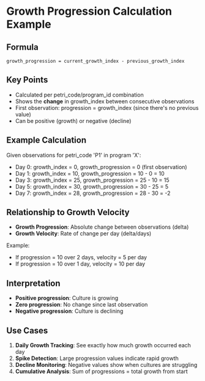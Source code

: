 # Growth Progression Calculation Example

## Formula
`growth_progression = current_growth_index - previous_growth_index`

## Key Points
- Calculated per petri_code/program_id combination
- Shows the **change** in growth_index between consecutive observations
- First observation: progression = growth_index (since there's no previous value)
- Can be positive (growth) or negative (decline)

## Example Calculation

Given observations for petri_code 'P1' in program 'X':
- Day 0: growth_index = 0, growth_progression = 0 (first observation)
- Day 1: growth_index = 10, growth_progression = 10 - 0 = 10
- Day 3: growth_index = 25, growth_progression = 25 - 10 = 15
- Day 5: growth_index = 30, growth_progression = 30 - 25 = 5
- Day 7: growth_index = 28, growth_progression = 28 - 30 = -2

## Relationship to Growth Velocity
- **Growth Progression**: Absolute change between observations (delta)
- **Growth Velocity**: Rate of change per day (delta/days)

Example:
- If progression = 10 over 2 days, velocity = 5 per day
- If progression = 10 over 1 day, velocity = 10 per day

## Interpretation
- **Positive progression**: Culture is growing
- **Zero progression**: No change since last observation
- **Negative progression**: Culture is declining

## Use Cases
1. **Daily Growth Tracking**: See exactly how much growth occurred each day
2. **Spike Detection**: Large progression values indicate rapid growth
3. **Decline Monitoring**: Negative values show when cultures are struggling
4. **Cumulative Analysis**: Sum of progressions = total growth from start